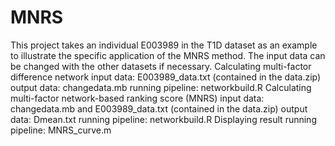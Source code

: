 # MNRS
This project takes an individual E003989 in the T1D dataset as an example to illustrate the specific application of the MNRS method. The input data can be changed with the other datasets if necessary.
Calculating multi-factor difference network input data: E003989_data.txt (contained in the data.zip)
output data: changedata.mb
running pipeline: networkbuild.R
Calculating multi-factor network-based ranking score (MNRS) input data: changedata.mb and E003989_data.txt (contained in the data.zip)
output data: Dmean.txt
running pipeline: networkbuild.R
Displaying result running pipeline: MNRS_curve.m
